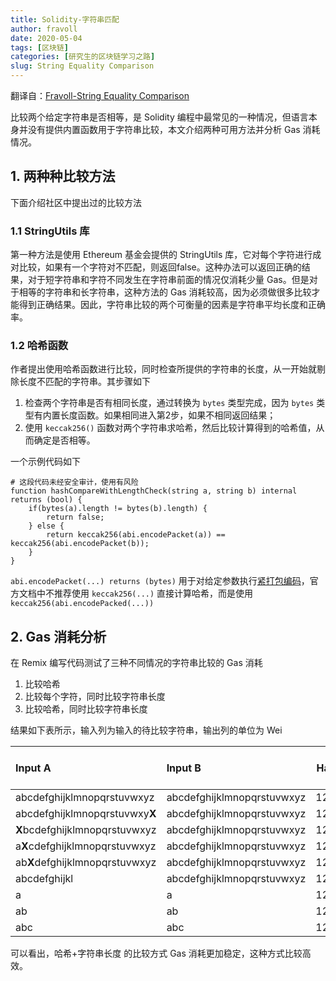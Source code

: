 ```yaml
---
title: Solidity-字符串匹配
author: fravoll
date: 2020-05-04
tags: [区块链]
categories: [研究生的区块链学习之路]
slug: String Equality Comparison
---
```


翻译自：[Fravoll-String Equality Comparison](https://fravoll.github.io/solidity-patterns/string_equality_comparison.html)

比较两个给定字符串是否相等，是 Solidity 编程中最常见的一种情况，但语言本身并没有提供内置函数用于字符串比较，本文介绍两种可用方法并分析 Gas 消耗情况。

## 1. 两种种比较方法

下面介绍社区中提出过的比较方法

### 1.1 StringUtils 库

第一种方法是使用 Ethereum 基金会提供的 StringUtils 库，它对每个字符进行成对比较，如果有一个字符对不匹配，则返回false。这种办法可以返回正确的结果，对于短字符串和字符不同发生在字符串前面的情况仅消耗少量 Gas。但是对于相等的字符串和长字符串，这种方法的 Gas 消耗较高，因为必须做很多比较才能得到正确结果。因此，字符串比较的两个可衡量的因素是字符串平均长度和正确率。

### 1.2 哈希函数

作者提出使用哈希函数进行比较，同时检查所提供的字符串的长度，从一开始就剔除长度不匹配的字符串。其步骤如下

1. 检查两个字符串是否有相同长度，通过转换为 `bytes` 类型完成，因为 `bytes` 类型有内置长度函数。如果相同进入第2步，如果不相同返回结果；
2. 使用 `keccak256()` 函数对两个字符串求哈希，然后比较计算得到的哈希值，从而确定是否相等。

一个示例代码如下

```solidity
# 这段代码未经安全审计，使用有风险
function hashCompareWithLengthCheck(string a, string b) internal returns (bool) {
    if(bytes(a).length != bytes(b).length) {
        return false;
    } else {
        return keccak256(abi.encodePacket(a)) == keccak256(abi.encodePacket(b));
    }
}
```

`abi.encodePacket(...) returns (bytes)` 用于对给定参数执行[紧打包编码](https://solidity-cn.readthedocs.io/zh/develop/abi-spec.html#abi-packed-mode)，官方文档中不推荐使用 `keccak256(...)` 直接计算哈希，而是使用 `keccak256(abi.encodePacked(...))`

## 2. Gas 消耗分析

在 Remix 编写代码测试了三种不同情况的字符串比较的 Gas 消耗

1. 比较哈希
2. 比较每个字符，同时比较字符串长度
3. 比较哈希，同时比较字符串长度

结果如下表所示，输入列为输入的待比较字符串，输出列的单位为 Wei

| Input A                        | Input B                    | Hash | Character + Length | Hash + Length |
| :----------------------------- | :------------------------- | ---: | -----------------: | ------------: |
| abcdefghijklmnopqrstuvwxyz     | abcdefghijklmnopqrstuvwxyz | 1225 |               7062 |          1261 |
| abcdefghijklmnopqrstuvwxy**X** | abcdefghijklmnopqrstuvwxyz | 1225 |               7012 |          1261 |
| **X**bcdefghijklmnopqrstuvwxyz | abcdefghijklmnopqrstuvwxyz | 1225 |                912 |          1261 |
| a**X**cdefghijklmnopqrstuvwxyz | abcdefghijklmnopqrstuvwxyz | 1225 |               1156 |          1261 |
| ab**X**defghijklmnopqrstuvwxyz | abcdefghijklmnopqrstuvwxyz | 1225 |               1400 |          1261 |
| abcdefghijkl                   | abcdefghijklmnopqrstuvwxyz | 1225 |                690 |           707 |
| a                              | a                          | 1225 |                962 |          1261 |
| ab                             | ab                         | 1225 |               1156 |          1261 |
| abc                            | abc                        | 1225 |               1450 |          1261 |

可以看出，哈希+字符串长度 的比较方式 Gas 消耗更加稳定，这种方式比较高效。